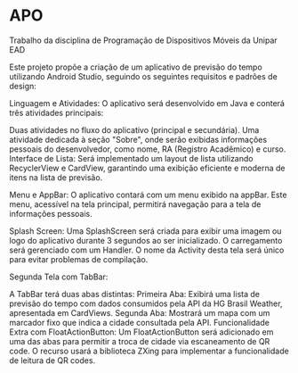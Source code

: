 # APO
Trabalho da disciplina de Programação de Dispositivos Móveis da Unipar EAD

Este projeto propõe a criação de um aplicativo de previsão do tempo utilizando Android Studio, seguindo os seguintes requisitos e padrões de design:

Linguagem e Atividades: O aplicativo será desenvolvido em Java e conterá três atividades principais:

Duas atividades no fluxo do aplicativo (principal e secundária). Uma atividade dedicada à seção "Sobre", onde serão exibidas informações pessoais do desenvolvedor, como nome, RA (Registro Acadêmico) e curso. Interface de Lista: Será implementado um layout de lista utilizando RecyclerView e CardView, garantindo uma exibição eficiente e moderna de itens na lista de previsão.

Menu e AppBar: O aplicativo contará com um menu exibido na appBar. Este menu, acessível na tela principal, permitirá navegação para a tela de informações pessoais.

Splash Screen: Uma SplashScreen será criada para exibir uma imagem ou logo do aplicativo durante 3 segundos ao ser inicializado. O carregamento será gerenciado com um Handler. O nome da Activity desta tela será único para evitar problemas de compilação.

Segunda Tela com TabBar:

A TabBar terá duas abas distintas: Primeira Aba: Exibirá uma lista de previsão do tempo com dados consumidos pela API da HG Brasil Weather, apresentada em CardViews. Segunda Aba: Mostrará um mapa com um marcador fixo que indica a cidade consultada pela API. Funcionalidade Extra com FloatActionButton: Um FloatActionButton será adicionado em uma das abas para permitir a troca de cidade via escaneamento de QR code. O recurso usará a biblioteca ZXing para implementar a funcionalidade de leitura de QR codes.

